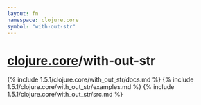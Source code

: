 ```yaml
---
layout: fn
namespace: clojure.core
symbol: "with-out-str"
---
```


# [clojure.core](../)/with-out-str

{% include 1.5.1/clojure.core/with_out_str/docs.md %}
{% include 1.5.1/clojure.core/with_out_str/examples.md %}
{% include 1.5.1/clojure.core/with_out_str/src.md %}

